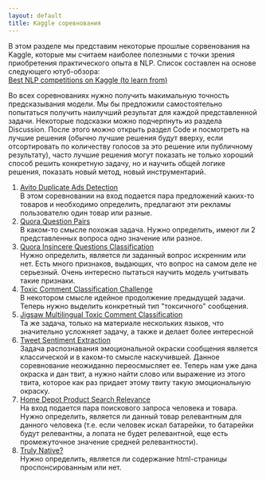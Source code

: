 ```yaml
---
layout: default
title: Kaggle соревнования
---
```

В этом разделе мы представим некоторые прошлые сорвенования на Kaggle, которые мы считаем наиболее полезными с точки зрения приобретения практического опыта в NLP. Список составлен на основе следующего ютуб-обзора:  
<a href="https://www.youtube.com/watch?v=-nH4OSyjwSI">Best NLP competitions on Kaggle (to learn from)</a> 

Во всех соревнованиях нужно получить макимальную точность предсказывания модели. Мы бы предложили самостоятельно попытаться получить наилучший результат для каждой представленной задачи. Некоторые подсказки можно подчерпнуть из раздела Discussion. После этого можно открыть раздел Code и посмотреть на лучшие решения (обычно лучшие решения будут вверху, если отсортировать по количеству голосов за это решение или публичному результату), часто лучшие решения могут показать не только хороший способ решить конкретную задачу, но и научить общей логике решения, показать новый метод, новый инструментарий.

1. <a href="https://www.kaggle.com/competitions/avito-duplicate-ads-detection">Avito Duplicate Ads Detection</a>  
В этом соревновании на вход подается пара предложений каких-то товаров и необходимо определить, предлагают эти рекламы пользователю один товар или разные.
2. <a href="https://www.kaggle.com/competitions/quora-question-pairs">Quora Question Pairs</a>  
В каком-то смысле похожая задача. Нужно определить, имеют ли 2 представленных вопроса одно значение или разное.
3. <a href="https://www.kaggle.com/competitions/quora-insincere-questions-classification">Quora Insincere Questions Classification</a>  
Нужно определить, является ли заданный вопрос искренним или нет. Есть много признаков, выдающих, что вопрос на самом деле не серьезный. Очень интересно пытаться научить модель учитывать такие признаки.
4. <a href="https://www.kaggle.com/competitions/jigsaw-toxic-comment-classification-challenge">Toxic Comment Classification Challenge</a>  
В некотором смысле идейное продолжение предыдущей задачи. Теперь нужно выделить конкретный тип "токсичного" сообщения.
5. <a href="https://www.kaggle.com/competitions/jigsaw-multilingual-toxic-comment-classification">Jigsaw Multilingual Toxic Comment Classification</a>  
Та же задача, только на материале нескольких языков, что значительно усложняет задачу, а также и делает более интересной
6. <a href="https://www.kaggle.com/competitions/tweet-sentiment-extraction">Tweet Sentiment Extraction</a>  
Задача распознавания эмоциональной окраски сообщения является классической и в каком-то смысле наскучившей. Данное соревнование неожиданно переосмысляет ее. Теперь нам уже дана окраска и дан твит, а нужно найти слово или выражение из этого твита, которое как раз придает этому твиту такую эмоциональную окраску.
7. <a href="https://www.kaggle.com/competitions/home-depot-product-search-relevance">Home Depot Product Search Relevance</a>  
На вход подается пара поискового запроса человека и товара. Нужно определить, является ли данный товар релевантным для данного человека (т.е. если человек искал батарейки, то батарейки будут релевантны, а лопата не будет релевантной, еще есть промежуточное значение средней релевантности).
8. <a href="https://www.kaggle.com/competitions/dato-native">Truly Native?</a>  
Нужно определить, является ли содержание html-страницы проспонсированным или нет.



